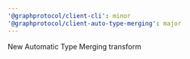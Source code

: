 ```yaml
---
'@graphprotocol/client-cli': minor
'@graphprotocol/client-auto-type-merging': major
---
```


New Automatic Type Merging transform
